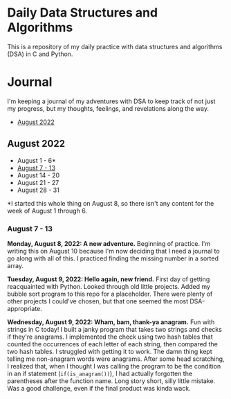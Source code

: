 # Daily Data Structures and Algorithms

This is a repository of my daily practice with data structures and algorithms (DSA) in C and Python.

# Journal

I'm keeping a journal of my adventures with DSA to keep track of not just my progress, but my thoughts, feelings, and revelations along the way.

- [August 2022](#august-2022)

## August 2022
- August 1 - 6\*
- [August 7 - 13](#august-7---13)
- August 14 - 20
- August 21 - 27
- August 28 - 31

\*I started this whole thing on August 8, so there isn't any content for the week of August 1 through 6.

### August 7 - 13

**Monday, August 8, 2022: A new adventure.** Beginning of practice. I'm writing this on August 10 because I'm now deciding that I need a journal to go along with all of this. I practiced finding the missing number in a sorted array.

**Tuesday, August 9, 2022: Hello again, new friend.** First day of getting reacquainted with Python. Looked through old little projects. Added my bubble sort program to this repo for a placeholder. There were plenty of other projects I could've chosen, but that one seemed the most DSA-appropriate.

**Wednesday, August 9, 2022: Wham, bam, thank-ya anagram.** Fun with strings in C today! I built a janky program that takes two strings and checks if they're anagrams. I implemented the check using two hash tables that counted the occurrences of each letter of each string, then compared the two hash tables. I struggled with getting it to work. The damn thing kept telling me non-anagram words were anagrams. After some head scratching, I realized that, when I thought I was calling the program to be the condition in an if statement (`if(is_anagram())`), I had actually forgotten the parentheses after the function name. Long story short, silly little mistake. Was a good challenge, even if the final product was kinda wack.
